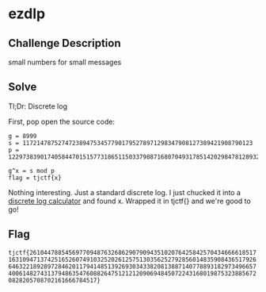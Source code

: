 # ezdlp

## Challenge Description

small numbers for small messages

## Solve ##

Tl;Dr: Discrete log

First, pop open the source code:
```
g = 8999 
s = 11721478752747238947534577901795278971298347908127389421908790123 
p = 12297383901740584470151577318651150337988716807049317851420298478128932232846789427512414204247770572072680737351875225891650166807323215624748551744377958007176198392481481171792078565005580006750936049744616851983231170824931892761202881982041842121034608612146861881334101500003915726821683000760611763097

g^x = s mod p
flag = tjctf{x}
```

Nothing interesting. Just a standard discrete log. I just chucked it into a [discrete log calculator](https://www.alpertron.com.ar/DILOG.HTM) and found x. Wrapped it in tjctf{} and we're good to go!

## Flag ##

`tjctf{26104478854569770948763268629079094351020764258425704346666185171631094713742516526074910325202612575130356252792856014835908436517926646322189289728462011794148513926930343382081388714077889318297349665740061482743137948635476088264751212120906948450722431680198753238856720828205708702161666784517}`
